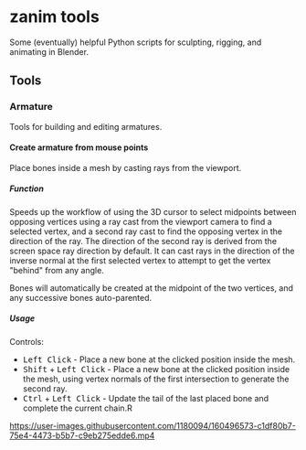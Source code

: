 # zanim tools

Some (eventually) helpful Python scripts for sculpting, rigging, and animating in Blender.

## Tools

### Armature

Tools for building and editing armatures.

#### Create armature from mouse points

Place bones inside a mesh by casting rays from the viewport.

##### Function

Speeds up the workflow of using the 3D cursor to select midpoints between opposing vertices using a ray cast from the
viewport camera to find a selected vertex, and a second ray cast to find the opposing vertex in the direction of the ray.
The direction of the second ray is derived from the screen space ray direction by default. It can cast rays in the direction of the inverse normal at the first selected vertex to attempt to get the vertex "behind" from any angle.

Bones will automatically be created at the midpoint of the two vertices, and any successive bones auto-parented.

##### Usage

Controls:

- <kbd>Left Click</kbd> - Place a new bone at the clicked position inside the mesh.
- <kbd>Shift</kbd> + <kbd>Left Click</kbd> - Place a new bone at the clicked position inside the mesh, using vertex
  normals of the first intersection to generate the second ray.
- <kbd>Ctrl</kbd> + <kbd>Left Click</kbd> - Update the tail of the last placed bone and complete the current chain.R

https://user-images.githubusercontent.com/1180094/160496573-c1df80b7-75e4-4473-b5b7-c9eb275edde6.mp4